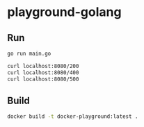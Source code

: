 # playground-golang

## Run

```bash
go run main.go
```

```bash
curl localhost:8080/200
curl localhost:8080/400
curl localhost:8080/500
```

## Build

```bash
docker build -t docker-playground:latest .
```
